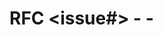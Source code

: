 # RFC <issue#> - <YYYY-MM-DD> - <title>

*One paragraph description of the change.*

This RFC proposes a rate limiting scheme for `File` source in order to prioritize log collection using a group based approach.

## Context

*- Link to any previous issues, RFCs, or briefs (do not repeat that context in this RFC).*
- Issue: [Controlling log flow through group based collection](https://github.com/vectordotdev/vector/issues/10182)
- Pull Request: [enhancement(kubernetes_logs source): Add group based log collection using event metadata](https://github.com/vectordotdev/vector/pull/10652)
## Cross cutting concerns

*- Link to any ongoing for future work relevant to this change.*
## Scope

### In scope

*- List work being directly addressed with this RFC.*
- Rate limit log collection from `File` based sources:
    - File
    - Kubernetes_logs

### Out of scope

*- List work that is completely out of scope. Use this to keep discussions focused. Please note the "future changes" section at the bottom.*
- Non-file source based components
## Pain

- What internal or external *pain* are we solving?
- Do not cover benefits of your change, this is covered in the "Rationale" section.

## Proposal

### User Experience

- Explain your change as if you were describing it to a Vector user. We should be able to share this section with a Vector user to solicit feedback.
- Does this change break backward compatibility? If so, what should users do to upgrade?

### Implementation

- Explain your change as if you were presenting it to the Vector team.
- When possible, demonstrate with pseudo code not text.
- Be specific. Be opinionated. Avoid ambiguity.

## Rationale

*- Why is this change worth it?*
*- What is the impact of not doing this?*
*- How does this position us for success in the future?*

In the case of a big cluster with high log volume, we need to have a data flow control in the log collection process so that we can limit the collection rate based on the priority of application workloads in the cluster.

## Drawbacks

- Why should we not do this?
- What kind on ongoing burden does this place on the team?

## Prior Art

- List prior art, the good and bad.
- Why can't we simply use or copy them?

## Alternatives

- What other approaches have been considered and why did you not choose them?
    1. Currently, `Kubernetes_logs` and `File` sources have `max_read_bytes` which controls the amount of data that can be read from a single file at a given time. This parameter is useful for controlling the log flow in your data pipeline. However, `max_read_bytes` will give equal opportunity to all files included in the source. 

    2. To control the flow of logs through our pipeline, we could add a group-based rate-limiting approach where each file member will be a part of a group with a group line limit (`limit`) and a time period (`rate_window_secs`) in which that limit can be satisfied. 
    For example, in Kubernetes_logs, files could be grouped on the basis of namespace alone, pod name alone or using both namespace and pod names.
    ```
        [sources.kube]
        type = "kubernetes_logs"
        rate_window_secs = 30

        # group using only namespace
        [[sources.kube.rule]]
            namespace = "logging"
            limit = 20000
            # 20000 line limit in 30s

        # group using only podname
        [[sources.kube.rule]]
            pod = "frontend"
            limit = 100
            # 100 line limit in 30s

        # group using both namespace and podname
        [[sources.kube.rule]]
            namespace = "website"
            pod = "backend"
            limit = 1500
            # 1500 line limit in 30s
    ```
    However, as explained in [PR#10652/comment](https://github.com/vectordotdev/vector/pull/10652), we can achieve this configuration by chaining `route` and `throttle` transforms. Modifying the way Vector reads a file will require a lot of information to be propagated back to `File` source. 

- How about not doing this at all?

Adding this feature in Vector will allow us to collect logs efficiently and help in downstream observability tasks. Having this feature in our source component will add more *noisy* logs from low priority applications.
## Outstanding Questions

- List any remaining questions.
- Use this to resolve ambiguity and collaborate with your team during the RFC process.
- *These must be resolved before the RFC can be merged.*

## Plan Of Attack

Incremental steps to execute this change. These will be converted to issues after the RFC is approved:

- [ ] Submit a PR with spike-level code _roughly_ demonstrating the change.
- [ ] Incremental change #1
- [ ] Incremental change #2
- [ ] ...

Note: This can be filled out during the review process.

## Future Improvements

- List any future improvements. Use this to keep your "plan of attack" scope small and project a sound design.
